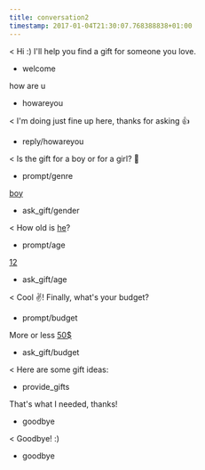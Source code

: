 ```yaml
---
title: conversation2
timestamp: 2017-01-04T21:30:07.768388838+01:00
---
```


< Hi :) I'll help you find a gift for someone you love.
* welcome

how are u
* howareyou

< I'm doing just fine up here, thanks for asking 👍
* reply/howareyou

< Is the gift for a boy or for a girl? 👫
* prompt/genre

[boy](genre)
* ask_gift/gender

< How old is [he](sex)?
* prompt/age

[12](number/age)
* ask_gift/age

< Cool ✌! Finally, what's your budget?
* prompt/budget

More or less [50$](number/budget)
* ask_gift/budget

< Here are some gift ideas:
* provide_gifts

That's what I needed, thanks!
* goodbye

< Goodbye! :)
* goodbye
